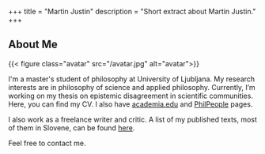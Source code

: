 +++
title = "Martin Justin"
description = "Short extract about Martin Justin."
+++

## About Me

{{< figure class="avatar" src="/avatar.jpg" alt="avatar">}}

I'm a master's student of philosophy at University of Ljubljana. 
My research interests are in philosophy of science and applied philosophy. 
Currently, I’m working on my thesis on epistemic disagreement in scientific communities. 
Here, you can find my CV. I also have [academia.edu](https://uni-aas.academia.edu/MartinJustin) and [PhilPeople](https://philpeople.org/profiles/martin-justin) pages.

I also work as a freelance writer and critic. 
A list of my published texts, most of them in Slovene, can be found [here](/writing). 

Feel free to contact me.
